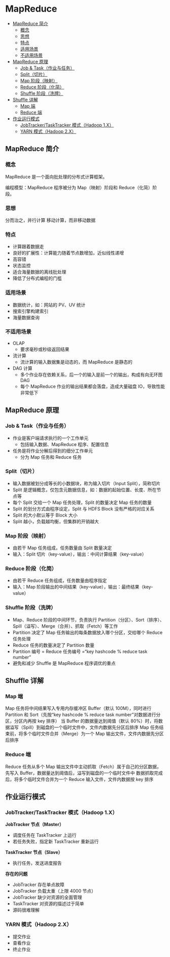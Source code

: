 # MapReduce

<!-- TOC depthFrom:2 depthTo:3 -->

- [MapReduce 简介](#mapreduce-简介)
  - [概念](#概念)
  - [思想](#思想)
  - [特点](#特点)
  - [适用场景](#适用场景)
  - [不适用场景](#不适用场景)
- [MapReduce 原理](#mapreduce-原理)
  - [Job & Task（作业与任务）](#job--task作业与任务)
  - [Split（切片）](#split切片)
  - [Map 阶段（映射）](#map-阶段映射)
  - [Reduce 阶段（化简）](#reduce-阶段化简)
  - [Shuffle 阶段（洗牌）](#shuffle-阶段洗牌)
- [Shuffle 详解](#shuffle-详解)
  - [Map 端](#map-端)
  - [Reduce 端](#reduce-端)
- [作业运行模式](#作业运行模式)
  - [JobTracker/TaskTracker 模式（Hadoop 1.X）](#jobtrackertasktracker-模式hadoop-1x)
  - [YARN 模式（Hadoop 2.X）](#yarn-模式hadoop-2x)

<!-- /TOC -->

## MapReduce 简介

### 概念

MapReduce 是一个面向批处理的分布式计算框架。

编程模型：MapReduce 程序被分为 Map（映射）阶段和 Reduce（化简）阶段。

### 思想

分而治之，并行计算
移动计算，而非移动数据

### 特点

- 计算跟着数据走
- 良好的扩展性：计算能力随着节点数增加，近似线性递增
- 高容错
- 状态监控
- 适合海量数据的离线批处理
- 降低了分布式编程的门槛

### 适用场景

- 数据统计，如：网站的 PV、UV 统计
- 搜索引擎构建索引
- 海量数据查询

### 不适用场景

- OLAP
  - 要求毫秒或秒级返回结果
- 流计算
  - 流计算的输入数据集是动态的，而 MapReduce 是静态的
- DAG 计算
  - 多个作业存在依赖关系，后一个的输入是前一个的输出，构成有向无环图 DAG
  - 每个 MapReduce 作业的输出结果都会落盘，造成大量磁盘 IO，导致性能非常低下

## MapReduce 原理

### Job & Task（作业与任务）

- 作业是客户端请求执行的一个工作单元
  - 包括输入数据、MapReduce 程序、配置信息
- 任务是将作业分解后得到的细分工作单元
  - 分为 Map 任务和 Reduce 任务

### Split（切片）

- 输入数据被划分成等长的小数据块，称为输入切片（Input Split），简称切片
- Split 是逻辑概念，仅包含元数据信息，如：数据的起始位置、长度、所在节点等
- 每个 Split 交给一个 Map 任务处理，Split 的数量决定 Map 任务的数量
- Split 的划分方式由程序设定，Split 与 HDFS Block 没有严格的对应关系
- Split 的大小默认等于 Block 大小
- Split 越小，负载越均衡，但集群的开销越大

### Map 阶段（映射）

- 由若干 Map 任务组成，任务数量由 Split 数量决定
- 输入：Split 切片（key-value），输出：中间计算结果（key-value）

### Reduce 阶段（化简）

- 由若干 Reduce 任务组成，任务数量由程序指定
- 输入：Map 阶段输出的中间结果（key-value），输出：最终结果（key-value）

### Shuffle 阶段（洗牌）

- Map、Reduce 阶段的中间环节，负责执行 Partition（分区）、Sort（排序）、Spill（溢写）、Merge（合并）、抓取（Fetch）等工作
- Partition 决定了 Map 任务输出的每条数据放入哪个分区，交给哪个 Reduce 任务处理
- Reduce 任务的数量决定了 Partition 数量
- Partition 编号 = Reduce 任务编号 =“key hashcode % reduce task number”
- 避免和减少 Shuffle 是 MapReduce 程序调优的重点

## Shuffle 详解

### Map 端

Map 任务将中间结果写入专用内存缓冲区 Buffer（默认 100M），同时进行 Partition 和 Sort（先按“key hashcode % reduce task number”对数据进行分区，分区内再按 key 排序）
当 Buffer 的数据量达到阈值（默认 80%）时，将数据溢写（Spill）到磁盘的一个临时文件中，文件内数据先分区后排序
Map 任务结束前，将多个临时文件合并（Merge）为一个 Map 输出文件，文件内数据先分区后排序

### Reduce 端

Reduce 任务从多个 Map 输出文件中主动抓取（Fetch）属于自己的分区数据，先写入 Buffer，数据量达到阈值后，溢写到磁盘的一个临时文件中
数据抓取完成后，将多个临时文件合并为一个 Reduce 输入文件，文件内数据按 key 排序

## 作业运行模式

### JobTracker/TaskTracker 模式（Hadoop 1.X）

**JobTracker 节点（Master）**

- 调度任务在 TaskTracker 上运行
- 若任务失败，指定新 TaskTracker 重新运行

**TaskTracker 节点（Slave）**

- 执行任务，发送进度报告

**存在的问题**

- JobTracker 存在单点故障
- JobTracker 负载太重（上限 4000 节点）
- JobTracker 缺少对资源的全面管理
- TaskTracker 对资源的描述过于简单
- 源码很难理解

### YARN 模式（Hadoop 2.X）

- 提交作业
- 查看作业
- 终止作业

